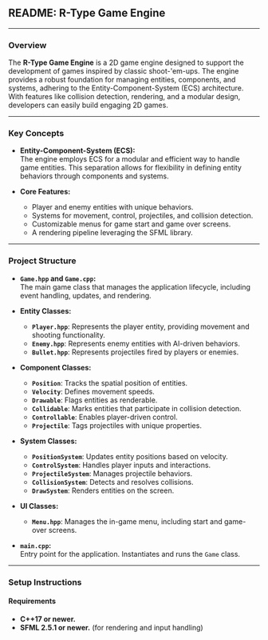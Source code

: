 ## README: R-Type Game Engine

---

### Overview

The **R-Type Game Engine** is a 2D game engine designed to support the development of games inspired by classic shoot-'em-ups. The engine provides a robust foundation for managing entities, components, and systems, adhering to the Entity-Component-System (ECS) architecture. With features like collision detection, rendering, and a modular design, developers can easily build engaging 2D games.

---

### Key Concepts

- **Entity-Component-System (ECS):**  
  The engine employs ECS for a modular and efficient way to handle game entities. This separation allows for flexibility in defining entity behaviors through components and systems.

- **Core Features:**  
  - Player and enemy entities with unique behaviors.  
  - Systems for movement, control, projectiles, and collision detection.  
  - Customizable menus for game start and game over screens.  
  - A rendering pipeline leveraging the SFML library.

---

### Project Structure

- **`Game.hpp` and `Game.cpp`:**  
  The main game class that manages the application lifecycle, including event handling, updates, and rendering.

- **Entity Classes:**  
  - **`Player.hpp`**: Represents the player entity, providing movement and shooting functionality.  
  - **`Enemy.hpp`**: Represents enemy entities with AI-driven behaviors.  
  - **`Bullet.hpp`**: Represents projectiles fired by players or enemies.

- **Component Classes:**  
  - **`Position`**: Tracks the spatial position of entities.  
  - **`Velocity`**: Defines movement speeds.  
  - **`Drawable`**: Flags entities as renderable.  
  - **`Collidable`**: Marks entities that participate in collision detection.  
  - **`Controllable`**: Enables player-driven control.  
  - **`Projectile`**: Tags projectiles with unique properties.

- **System Classes:**  
  - **`PositionSystem`**: Updates entity positions based on velocity.  
  - **`ControlSystem`**: Handles player inputs and interactions.  
  - **`ProjectileSystem`**: Manages projectile behaviors.  
  - **`CollisionSystem`**: Detects and resolves collisions.  
  - **`DrawSystem`**: Renders entities on the screen.

- **UI Classes:**  
  - **`Menu.hpp`**: Manages the in-game menu, including start and game-over screens.

- **`main.cpp`:**  
  Entry point for the application. Instantiates and runs the `Game` class.

---

### Setup Instructions

#### Requirements

- **C++17 or newer.**
- **SFML 2.5.1 or newer.** (for rendering and input handling)

